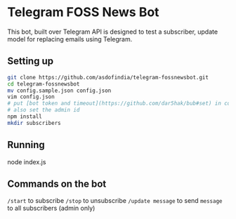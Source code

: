 # Telegram FOSS News Bot #

This bot, built over Telegram API is designed to test a subscriber, update model for replacing emails using Telegram.

## Setting up ##
```bash
git clone https://github.com/asdofindia/telegram-fossnewsbot.git
cd telegram-fossnewsbot
mv config.sample.json config.json
vim config.json
# put [bot token and timeout](https://github.com/dar5hak/bub#set) in config.json
# also set the admin id
npm install
mkdir subscribers
```

## Running ##
node index.js

## Commands on the bot ##
`/start` to subscribe
`/stop` to unsubscribe
`/update message` to send `message` to all subscribers (admin only)


